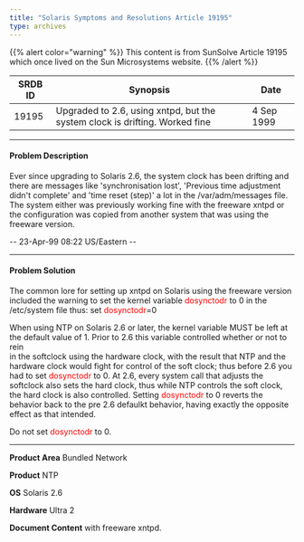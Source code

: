 ```yaml
---
title: "Solaris Symptoms and Resolutions Article 19195"
type: archives
---
```


{{% alert color="warning" %}}
This content is from SunSolve Article 19195 which once lived on the Sun Microsystems website.
{{% /alert %}}

| SRDB ID | Synopsis | Date |
| ----- | ----- | ----- |
| 19195 | Upgraded to 2.6, using xntpd, but the system clock is drifting. Worked fine | 4 Sep 1999 |

* * *

#### Problem Description

Ever since upgrading to Solaris 2.6, the system clock has been drifting and
there are messages like 'synchronisation lost', 'Previous time adjustment
didn't complete' and 'time reset (step)' a lot in the /var/adm/messages 
file. The system either was previously working fine with the freeware
xntpd or the configuration was copied from another system that was 
using the freeware version.

-- 23-Apr-99 08:22 US/Eastern --

* * *

#### Problem Solution

The common lore for setting up xntpd on Solaris using
the freeware version included the warning to set the 
kernel variable <font color="red">dosynctodr</font> to 0 in the /etc/system 
file thus: set <font color="red">dosynctodr</font>=0

When using NTP on Solaris 2.6 or later, the kernel 
variable MUST be left at the default value of 1. Prior 
to 2.6 this variable controlled whether or not to rein  
in the softclock using the hardware clock, with the result 
that NTP and the hardware clock would fight for control of 
the soft clock; thus before 2.6 you had to set <font color="red">dosynctodr</font> 
to 0. At 2.6, every system call that adjusts the softclock 
also sets the hard clock, thus while NTP controls the soft 
clock, the hard clock is also controlled. Setting 
<font color="red">dosynctodr</font> to 0 reverts the behavior back to the pre 2.6 
defaulkt behavior, having exactly the opposite effect 
as that intended.

Do not set <font color="red">dosynctodr</font> to 0.

* * *

**Product Area** 	Bundled Network

**Product** 	NTP

**OS** 	Solaris 2.6

**Hardware** 	Ultra 2

**Document Content** 	with freeware xntpd.

